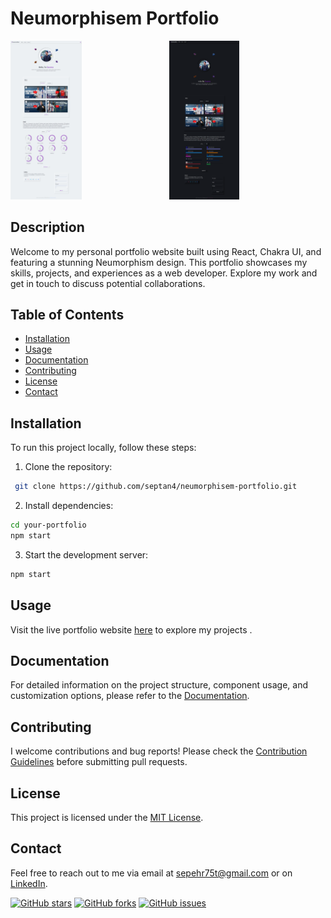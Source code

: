 # Neumorphisem Portfolio

<div style="display: flex; justify-content: space-between; ">
    <a href="https://www.sourenalalehzari.com/">
        <img src="./doc/sorenWhite.png" alt="Project ScreenShot" width="45%" />
    </a>
    <a href="https://www.sourenalalehzari.com/">
        <img src="./doc/sorenDark.png" alt="Project ScreenShot" width="45%" />
    </a>
</div>


## Description
Welcome to my personal portfolio website built using React, Chakra UI, and featuring a stunning Neumorphism design. This portfolio showcases my skills, projects, and experiences as a web developer. Explore my work and get in touch to discuss potential collaborations.

## Table of Contents
- [Installation](#installation)
- [Usage](#usage)
- [Documentation](#documentation)
- [Contributing](#contributing)
- [License](#license)
- [Contact](#contact)

## Installation
To run this project locally, follow these steps:

1. Clone the repository:
```bash
 git clone https://github.com/septan4/neumorphisem-portfolio.git
```

2. Install dependencies:

```bash
cd your-portfolio
npm start
```

3. Start the development server:
```bash
npm start
```
## Usage
Visit the live portfolio website [here](https://sourenalalehzari.com) to explore my projects .

## Documentation
For detailed information on the project structure, component usage, and customization options, please refer to the [Documentation](docs/README.md).

## Contributing
I welcome contributions and bug reports! Please check the [Contribution Guidelines](CONTRIBUTING.md) before submitting pull requests.

## License
This project is licensed under the [MIT License](LICENSE).

## Contact
Feel free to reach out to me via email at [sepehr75t@gmail.com](mailto:sepehr75tl@gmail.com) or on [LinkedIn](https://www.linkedin.com/in/sepehrtanhaei/).

[![GitHub stars](https://img.shields.io/github/stars/septan4/neumorphisem-portfolio)](https://github.com/septan4/neumorphisem-portfolio/stargazers)
[![GitHub forks](https://img.shields.io/github/forks/septan4/neumorphisem-portfolio)](https://github.com/septan4/neumorphisem-portfolio/network)
[![GitHub issues](https://img.shields.io/github/issues/septan4/neumorphisem-portfolio)](https://github.com/septan4/neumorphisem-portfolio/issues)



